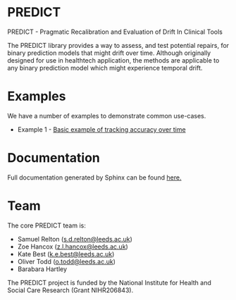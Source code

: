 # PREDICT
PREDICT - Pragmatic Recalibration and Evaluation of Drift In Clinical Tools

The PREDICT library provides a way to assess, and test potential repairs,
for binary prediction models that might drift over time.
Although originally designed for use in healthtech application,
the methods are applicable to any binary prediction model which might experience temporal drift.

# Examples
We have a number of examples to demonstrate common use-cases.
- Example 1 - [Basic example of tracking accuracy over time](Examples/basic_example_1_accuracy.ipynb)

# Documentation
Full documentation generated by Sphinx can be found [here.](docs/html/index.html)

# Team
The core PREDICT team is:
- Samuel Relton (s.d.relton@leeds.ac.uk)
- Zoe Hancox (z.l.hancox@leeds.ac.uk)
- Kate Best (k.e.best@leeds.ac.uk)
- Oliver Todd (o.todd@leeds.ac.uk)
- Barabara Hartley

The PREDICT project is funded by the National Institute for Health and Social Care Research (Grant NIHR206843).
